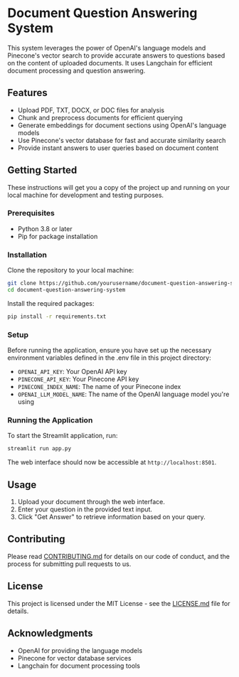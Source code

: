 
# Document Question Answering System

This system leverages the power of OpenAI's language models and Pinecone's vector search to provide accurate answers to questions based on the content of uploaded documents. It uses Langchain for efficient document processing and question answering.

## Features

- Upload PDF, TXT, DOCX, or DOC files for analysis
- Chunk and preprocess documents for efficient querying
- Generate embeddings for document sections using OpenAI's language models
- Use Pinecone's vector database for fast and accurate similarity search
- Provide instant answers to user queries based on document content

## Getting Started

These instructions will get you a copy of the project up and running on your local machine for development and testing purposes.

### Prerequisites

- Python 3.8 or later
- Pip for package installation

### Installation

Clone the repository to your local machine:

```bash
git clone https://github.com/yourusername/document-question-answering-system.git
cd document-question-answering-system
```

Install the required packages:

```bash
pip install -r requirements.txt
```

### Setup

Before running the application, ensure you have set up the necessary environment variables defined in the .env file in this project directory:

- `OPENAI_API_KEY`: Your OpenAI API key
- `PINECONE_API_KEY`: Your Pinecone API key
- `PINECONE_INDEX_NAME`: The name of your Pinecone index
- `OPENAI_LLM_MODEL_NAME`: The name of the OpenAI language model you're using

### Running the Application

To start the Streamlit application, run:

```bash
streamlit run app.py
```

The web interface should now be accessible at `http://localhost:8501`.

## Usage

1. Upload your document through the web interface.
2. Enter your question in the provided text input.
3. Click "Get Answer" to retrieve information based on your query.

## Contributing

Please read [CONTRIBUTING.md](CONTRIBUTING.md) for details on our code of conduct, and the process for submitting pull requests to us.

## License

This project is licensed under the MIT License - see the [LICENSE.md](LICENSE.md) file for details.

## Acknowledgments

- OpenAI for providing the language models
- Pinecone for vector database services
- Langchain for document processing tools
